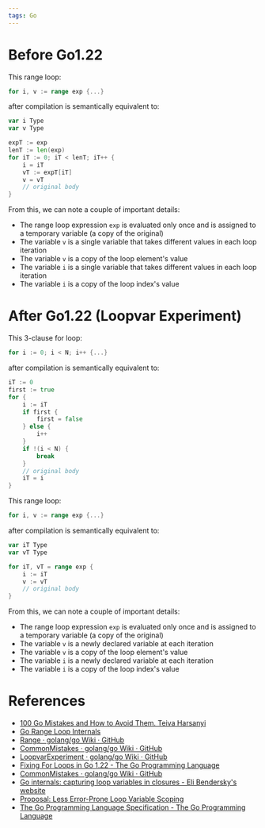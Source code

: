 ```yaml
---
tags: Go
---
```


# Before Go1.22

This range loop:

```go
for i, v := range exp {...}
```

after compilation is semantically equivalent to:

```go
var i Type
var v Type

expT := exp
lenT := len(exp)
for iT := 0; iT < lenT; iT++ {
	i = iT
	vT := expT[iT]
	v = vT
	// original body
}
```

From this, we can note a couple of important details:

- The range loop expression `exp` is evaluated only once and is assigned to a temporary variable (a copy of the original)
- The variable `v` is a single variable that takes different values in each loop iteration
- The variable `v` is a copy of the loop element's value
- The variable `i` is a single variable that takes different values in each loop iteration
- The variable `i` is a copy of the loop index's value

# After Go1.22 (Loopvar Experiment)

This 3-clause for loop:

```go
for i := 0; i < N; i++ {...}
```

after compilation is semantically equivalent to:

```go
iT := 0
first := true
for {
	i := iT
	if first {
		first = false
	} else {
		i++
	}
	if !(i < N) {
		break
	}
	// original body
	iT = i
}
```

This range loop:

```go
for i, v := range exp {...}
```

after compilation is semantically equivalent to:

```go
var iT Type
var vT Type

for iT, vT = range exp {
	i := iT
	v := vT
	// original body
}
```

From this, we can note a couple of important details:

- The range loop expression `exp` is evaluated only once and is assigned to a temporary variable (a copy of the original)
- The variable `v` is a newly declared variable at each iteration
- The variable `v` is a copy of the loop element's value
- The variable `i` is a newly declared variable at each iteration
- The variable `i` is a copy of the loop index's value

# References

- [100 Go Mistakes and How to Avoid Them. Teiva Harsanyi](References.md#100%20Go%20Mistakes%20and%20How%20to%20Avoid%20Them.%20Teiva%20Harsanyi)
- [Go Range Loop Internals](https://garbagecollected.org/2017/02/22/go-range-loop-internals/)
- [Range · golang/go Wiki · GitHub](https://github.com/golang/go/wiki/Range)
- [CommonMistakes · golang/go Wiki · GitHub](https://github.com/golang/go/wiki/CommonMistakes)
- [LoopvarExperiment · golang/go Wiki · GitHub](https://github.com/golang/go/wiki/LoopvarExperiment)
- [Fixing For Loops in Go 1.22 - The Go Programming Language](https://go.dev/blog/loopvar-preview)
- [CommonMistakes · golang/go Wiki · GitHub](https://github.com/golang/go/wiki/CommonMistakes)
- [Go internals: capturing loop variables in closures - Eli Bendersky's website](https://eli.thegreenplace.net/2019/go-internals-capturing-loop-variables-in-closures/)
- [Proposal: Less Error-Prone Loop Variable Scoping](https://go.googlesource.com/proposal/+/master/design/60078-loopvar.md)
- [The Go Programming Language Specification - The Go Programming Language](https://tip.golang.org/ref/spec#For_statements)
